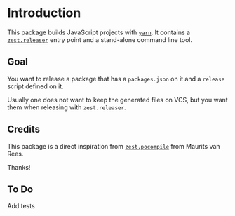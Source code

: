 # Introduction

This package builds JavaScript projects with [`yarn`](https://yarnpkg.com).
It contains a [`zest.releaser`](http://pypi.org/project/zest.releaser)
entry point and a stand-alone command line tool.

## Goal

You want to release a package that has a `packages.json` on it
and a `release` script defined on it.

Usually one does not want to keep the generated files on VCS,
but you want them when releasing with `zest.releaser`.

## Credits

This package is a direct inspiration from
[`zest.pocompile`](https://pypi.org/project/zest.pocompile) from Maurits van Rees.

Thanks!

## To Do

Add tests

